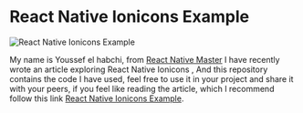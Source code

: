 

# React Native Ionicons Example

![React Native Ionicons Example](https://rn-master.com/wp-content/uploads/2020/12/React-Native-Ionicons-Example-Featured.png)

  

My name is Youssef el habchi, from [React Native Master](https://rn-master.com) I have recently wrote an article exploring React Native Ionicons , And this repository contains the code I have used, feel free to use it in your project and share it with your peers, if you feel like reading the article, which I recommend follow this link [React Native Ionicons Example](https://rn-master.com/react-native-ionicons-example/).

